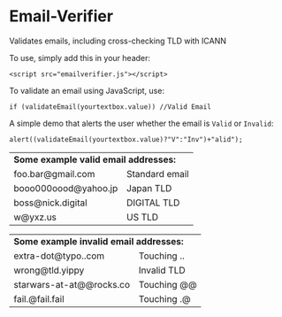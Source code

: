 # Email-Verifier
Validates emails, including cross-checking TLD with ICANN

To use, simply add this in your header:
````JS
<script src="emailverifier.js"></script>
````
To validate an email using JavaScript, use:

````JS
if (validateEmail(yourtextbox.value)) //Valid Email
````

A simple demo that alerts the user whether the email is ````Valid```` or ````Invalid````:

````JS
alert((validateEmail(yourtextbox.value)?"V":"Inv")+"alid");
````


<table>
	<tr><td colspan=2><b>Some example valid email addresses:</b></td></tr>
	<tr><td>foo.bar@gmail.com</td><td>Standard email</td></tr>
    <tr><td>booo000oood@yahoo.jp</td><td>Japan TLD</td></tr>
    <tr><td>boss@nick.digital</td><td>DIGITAL TLD</td></tr>
    <tr><td>w@yxz.us</td><td>US TLD</td></tr>
</table>

<table>
<tr><td colspan=2><b>Some example invalid email addresses:</b></td></tr>
    <tr><td>extra-dot@typo..com</td><td>Touching ..</td></tr>
    <tr><td>wrong@tld.yippy</td><td>Invalid TLD</td></tr>
    <tr><td>starwars-at-at@@rocks.co</td><td>Touching @@</td></tr>
    <tr><td>fail.@fail.fail</td><td>Touching .@</td></tr>
</table>
